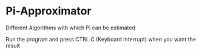# Pi-Approximator
Different Algorithms with which Pi can be estimated

Run the program and press CTRL C (Keyboard Interrupt) when you want the result

